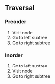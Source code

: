 ## Traversal

### Preorder

1. Visit node
2. Go to left subtree
3. Go to right subtree

### Inorder

1. Go to left subtree
2. Visit node
3. Go to right subtree
